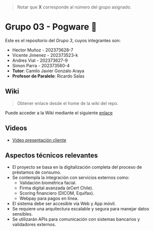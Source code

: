 > Notar que **X** corresponde al número del grupo asignado.

# Grupo 03 - Pogware 🦎

Este es el repositorio del *Grupo 3*, cuyos integrantes son:

* Hector Muñoz - 202373628-7
* Vicente Jimenez - 202373523-k
* Andres Vial - 202373627-9
* Simon Parra - 202373560-4
* **Tutor**: Camilo Javier Gonzalo Araya
* **Profesor de Paralelo**: Ricardo Salas

## Wiki

> Obtener enlace desde el home de la wiki del repo.

Puede acceder a la Wiki mediante el siguiente [enlace](https://github.com/V1centeJ1menez/GRUPOPOGWARE-2025-PROYINF/wiki)

## Videos


* [Video presentación cliente](https://www.youtube.com/watch?v=uc8n8NwmRCM)


## Aspectos técnicos relevantes

- El proyecto se basa en la digitalización completa del proceso de préstamos de consumo.
- Se contempla la integración con servicios externos como:
  - Validación biométrica facial.
  - Firma digital avanzada (eCert Chile).
  - Scoring financiero (DICOM, Equifax).
  - Webpay para pagos en línea.
- El sistema debe ser accesible vía Web y App móvil.
- Se requiere una arquitectura escalable y segura para manejar datos sensibles.
- Se utilizarán APIs para comunicación con sistemas bancarios y validadores externos.

